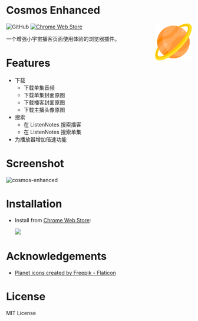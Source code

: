 # Cosmos Enhanced

<img src="./icons/icon-128.png" width="100" height="100" align="right" />

![GitHub](https://img.shields.io/github/license/lgiki/cosmos-enhanced?style=flat-square) [![Chrome Web Store](https://img.shields.io/chrome-web-store/v/bgjffbeeolcikmcpliaekbgdkflchakg?color=red&logo=google-chrome&logoColor=white&style=flat-square)](https://chrome.google.com/webstore/detail/cosmos-enhanced/bgjffbeeolcikmcpliaekbgdkflchakg)

一个增强小宇宙播客页面使用体验的浏览器插件。

# Features

- 下载
  - 下载单集音频
  - 下载单集封面原图
  - 下载播客封面原图
  - 下载主播头像原图
- 搜索
  - 在 ListenNotes 搜索播客
  - 在 ListenNotes 搜索单集
- 为播放器增加倍速功能

# Screenshot

![cosmos-enhanced](https://github.com/LGiki/cosmos-enhanced/assets/20807713/94eb1880-ff2a-4a20-b08c-eea2064ee959)

# Installation

- Install from [Chrome Web Store](https://chrome.google.com/webstore/detail/cosmos-enhanced/bgjffbeeolcikmcpliaekbgdkflchakg):

  [<img src="https://user-images.githubusercontent.com/20807713/212001658-8252c4b5-dce3-4571-bd8f-cc4695876555.svg" style="width:300px" />](https://chrome.google.com/webstore/detail/cosmos-enhanced/bgjffbeeolcikmcpliaekbgdkflchakg)

# Acknowledgements

- <a href="https://www.flaticon.com/free-icons/planet" title="planet icons">Planet icons created by Freepik - Flaticon</a>

# License

MIT License